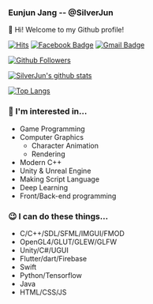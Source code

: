 ### Eunjun Jang -- @SilverJun

👋 Hi! Welcome to my Github profile!

[![Hits](https://hits.seeyoufarm.com/api/count/incr/badge.svg?url=https%3A%2F%2Fgithub.com%2FSilverJun)](https://github.com/SilverJun)
[![Facebook Badge](https://img.shields.io/badge/-Facebook-1877f2?style=flat-square&logo=facebook&logoColor=white&link=https://www.facebook.com/jangej1031/)](https://www.facebook.com/jangej1031/)
[![Gmail Badge](https://img.shields.io/badge/-Gmail-d14836?style=flat-square&logo=Gmail&logoColor=white&link=mailto:jangej1031@gmail.com)](mailto:jangej1031@gmail.com)

[![Github Followers](https://img.shields.io/github/followers/SilverJun?color=06d6a0&label=Github%20Followers&style=for-the-badge)](https://github.com/SilverJun?tab=followers)

[![SilverJun's github stats](https://github-readme-stats.vercel.app/api?username=silverjun&show_icons=true&hide_border=true)](https://github.com/SilverJun)

[![Top Langs](https://github-readme-stats.vercel.app/api/top-langs/?username=silverjun&layout=compact)](https://github.com/SilverJun)

### 🧐 I'm interested in...
- Game Programming
- Computer Graphics
  - Character Animation
  - Rendering
- Modern C++
- Unity & Unreal Engine
- Making Script Language
- Deep Learning
- Front/Back-end programming

### 😉 I can do these things...
- C/C++/SDL/SFML/IMGUI/FMOD
- OpenGL4/GLUT/GLEW/GLFW
- Unity/C#/UGUI
- Flutter/dart/Firebase
- Swift
- Python/Tensorflow
- Java
- HTML/CSS/JS
